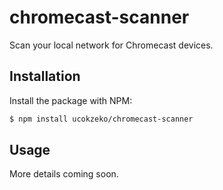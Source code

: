 # chromecast-scanner

Scan your local network for Chromecast devices.

## Installation

Install the package with NPM:

```bash
$ npm install ucokzeko/chromecast-scanner
```

## Usage

More details coming soon.
